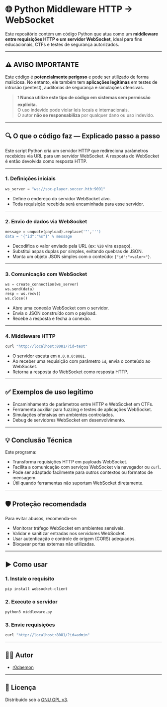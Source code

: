 # 🌐 Python Middleware HTTP → WebSocket

Este repositório contém um código Python que atua como um **middleware entre requisições HTTP e um servidor WebSocket**, ideal para fins educacionais, CTFs e testes de segurança autorizados.

---

## ⚠️ AVISO IMPORTANTE

Este código é **potencialmente perigoso** e pode ser utilizado de forma maliciosa. No entanto, ele também tem **aplicações legítimas** em testes de intrusão (pentest), auditorias de segurança e simulações ofensivas.

> ❗ **Nunca utilize este tipo de código em sistemas sem permissão explícita.**  
> O uso indevido pode violar leis locais e internacionais.  
> O autor **não se responsabiliza** por qualquer dano ou uso indevido.

---

## 🔍 O que o código faz — Explicado passo a passo

Este script Python cria um servidor HTTP que redireciona parâmetros recebidos via URL para um servidor WebSocket. A resposta do WebSocket é então devolvida como resposta HTTP.

---

### 1. Definições iniciais

```python
ws_server = "ws://soc-player.soccer.htb:9091"
```

- Define o endereço do servidor WebSocket alvo.
- Toda requisição recebida será encaminhada para esse servidor.

---

### 2. Envio de dados via WebSocket

```python
message = unquote(payload).replace('"',''')
data = '{"id":"%s"}' % message
```

- Decodifica o valor enviado pela URL (ex: `%20` vira espaço).
- Substitui aspas duplas por simples, evitando quebras de JSON.
- Monta um objeto JSON simples com o conteúdo: `{"id":"<valor>"}`.

---

### 3. Comunicação com WebSocket

```python
ws = create_connection(ws_server)
ws.send(data)
resp = ws.recv()
ws.close()
```

- Abre uma conexão WebSocket com o servidor.
- Envia o JSON construído com o payload.
- Recebe a resposta e fecha a conexão.

---

### 4. Middleware HTTP

```bash
curl "http://localhost:8081/?id=test"
```

- O servidor escuta em `0.0.0.0:8081`.
- Ao receber uma requisição com parâmetro `id`, envia o conteúdo ao WebSocket.
- Retorna a resposta do WebSocket como resposta HTTP.

---

## ✅ Exemplos de uso legítimo

- Encaminhamento de parâmetros entre HTTP e WebSocket em CTFs.
- Ferramenta auxiliar para fuzzing e testes de aplicações WebSocket.
- Simulações ofensivas em ambientes controlados.
- Debug de servidores WebSocket em desenvolvimento.

---

## 💡 Conclusão Técnica

Este programa:

- Transforma requisições HTTP em payloads WebSocket.
- Facilita a comunicação com serviços WebSocket via navegador ou `curl`.
- Pode ser adaptado facilmente para outros contextos ou formatos de mensagem.
- Útil quando ferramentas não suportam WebSocket diretamente.

---

## 🛡️ Proteção recomendada

Para evitar abusos, recomenda-se:

- Monitorar tráfego WebSocket em ambientes sensíveis.
- Validar e sanitizar entradas nos servidores WebSocket.
- Usar autenticação e controle de origem (CORS) adequados.
- Bloquear portas externas não utilizadas.

---

## ▶️ Como usar

### 1. Instale o requisito

```bash
pip install websocket-client
```

### 2. Execute o servidor

```bash
python3 middleware.py
```

### 3. Envie requisições

```bash
curl "http://localhost:8081/?id=admin"
```

---

## 👨‍💻 Autor

- [r0daemon](https://github.com/0daemon)

---

## 📄 Licença

Distribuído sob a [GNU GPL v3](https://www.gnu.org/licenses/old-licenses/gpl-3.0.html).
